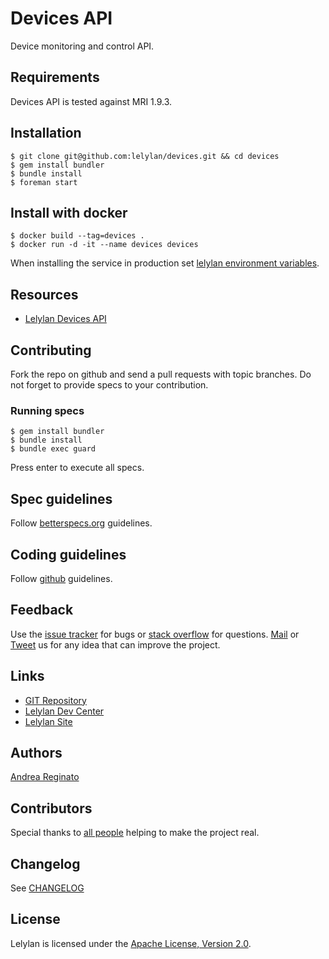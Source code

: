 # Devices API

Device monitoring and control API.


## Requirements

Devices API is tested against MRI 1.9.3.


## Installation 

    $ git clone git@github.com:lelylan/devices.git && cd devices
    $ gem install bundler
    $ bundle install 
    $ foreman start

## Install with docker

    $ docker build --tag=devices .
    $ docker run -d -it --name devices devices

When installing the service in production set [lelylan environment variables](https://github.com/lelylan/lelylan/blob/master/README.md#production).


## Resources

* [Lelylan Devices API](http://dev.lelylan.com/api#api-devices)


## Contributing

Fork the repo on github and send a pull requests with topic branches. 
Do not forget to provide specs to your contribution.


### Running specs

    $ gem install bundler
    $ bundle install 
    $ bundle exec guard

Press enter to execute all specs.

## Spec guidelines

Follow [betterspecs.org](http://betterspecs.org) guidelines.


## Coding guidelines

Follow [github](https://github.com/styleguide/) guidelines.


## Feedback

Use the [issue tracker](http://github.com/lelylan/devices/issues) for bugs or [stack overflow](http://stackoverflow.com/questions/tagged/lelylan) for questions.
[Mail](mailto:dev@lelylan.com) or [Tweet](http://twitter.com/lelylan) us for any idea that can improve the project.


## Links

* [GIT Repository](http://github.com/lelylan/devices)
* [Lelylan Dev Center](http://dev.lelylan.com)
* [Lelylan Site](http://lelylan.com)


## Authors

[Andrea Reginato](https://www.linkedin.com/in/andreareginato)


## Contributors

Special thanks to [all people](https://github.com/lelylan/devices/graphs/contributors) helping to make the project real.


## Changelog

See [CHANGELOG](https://github.com/lelylan/devices/blob/master/CHANGELOG.md)


## License

Lelylan is licensed under the [Apache License, Version 2.0](http://www.apache.org/licenses/LICENSE-2.0).
